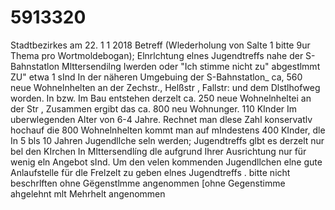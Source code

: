 # 5913320

Stadtbezirkes am
22.
1 1
2018
Betreff (Wlederholung von Salte 1 bitte 9ur Thema pro Wortmoldebogan);
Elnrlchtung elnes Jugendtreffs nahe der S-Bahnstatlon Mlttersendilng
Iwerden oder "Ich stimme nicht zu" abgestlmmt ZU"
etwa 1 sInd In der näheren Umgebuing der S-Bahnstatlon_ ca, 560 neue Wohnelnhelten an der Zechstr., Helßstr , Fallstr: und dem Dlstlhofweg worden.
In bzw. Im Bau entstehen derzelt ca. 250 neue Wohnelnheltei an der Str , Zusammen ergibt das ca. 800 neu Wohnunger.
110 KInder Im uberwlegenden Alter von 6-4 Jahre. Rechnet man dlese Zahl konservatlv hochauf die 800 Wohnelnhelten kommt man auf mIndestens 400 KInder, dle In 5 bls 10 Jahren Jugendllche seln werden;
Jugendtreffs glbt es derzelt nur bel den KIrchen In Mlttersendlíng dle aufgrund Ihrer Ausrichtung
nur für wenig eln Angebot sInd.
Um den velen kommenden Jugendllchen elne gute Anlaufstelle für dle Frelzelt zu geben elnes Jugendtreffs .
bitte nicht beschrlften ohne Gëgenstlmme angenommen
[ohne Gegenstimme ahgelehnt
mlt Mehrhelt angenommen